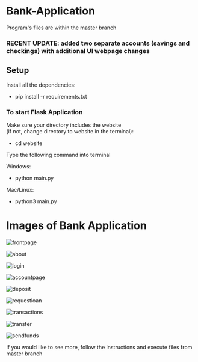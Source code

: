 # Bank-Application 
Program's files are within the master branch  
### RECENT UPDATE: added two separate accounts (savings and checkings) with additional UI webpage changes

## Setup
Install all the dependencies:
- pip install -r requirements.txt   

### To start Flask Application
Make sure your directory includes the website  
(if not, change directory to website in the terminal):

- cd website

Type the following command into terminal

Windows:
- python main.py   

Mac/Linux:
- python3 main.py  


# Images of Bank Application

![frontpage](https://github.com/darrencodes0/MyBank-App/assets/126924973/8410f836-533d-4fd6-9243-b3219cdfd753)

![about](https://github.com/darrencodes0/MyBank-App/assets/126924973/748f8608-23ab-4fa9-aacb-ada1530fc936)

![login](https://github.com/darrencodes0/MyBank-App/assets/126924973/6370b79a-f868-4034-9f8a-a87a670ea205)

![accountpage](https://github.com/darrencodes0/MyBank-App/assets/126924973/3f837f6d-2cca-432a-9cb9-1dc892a9bcbe)

![deposit](https://github.com/darrencodes0/MyBank-App/assets/126924973/53c6e47b-f29e-450f-af7e-ef538391a2c9)

![requestloan](https://github.com/darrencodes0/MyBank-App/assets/126924973/4abd5e3d-7f64-44a5-9edd-34c9905ad912)

![transactions](https://github.com/darrencodes0/MyBank-App/assets/126924973/c22731e1-1a57-4f8e-adb9-50f093b4f382)

![transfer](https://github.com/darrencodes0/MyBank-App/assets/126924973/72bebaad-6e05-412b-98a6-3c6fd03530f9)

![sendfunds](https://github.com/darrencodes0/MyBank-App/assets/126924973/6cad6b40-1a7a-48a9-9935-d74e432b1bf4)


If you would like to see more, follow the instructions and execute files from master branch
